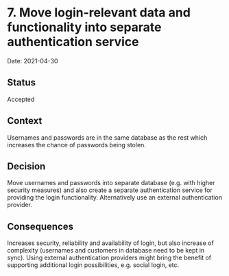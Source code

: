 # 7. Move login-relevant data and functionality into separate authentication service

Date: 2021-04-30

## Status

Accepted

## Context

Usernames and passwords are in the same database as the rest which increases the chance of passwords being stolen.

## Decision

Move usernames and passwords into separate database (e.g. with higher security measures) and also create a separate authentication service for providing the login functionality. Alternatively use an external authentication provider.

## Consequences

Increases security, reliability and availability of login, but also increase of complexity (usernames and customers in database need to be kept in sync). Using external authentication providers might bring the benefit of supporting additional login possibilities, e.g. social login, etc.
